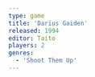 ```yaml
---
type: game
title: 'Darius Gaiden'
released: 1994
editor: Taito
players: 2
genres:
  - 'Shoot Them Up'
---
```

